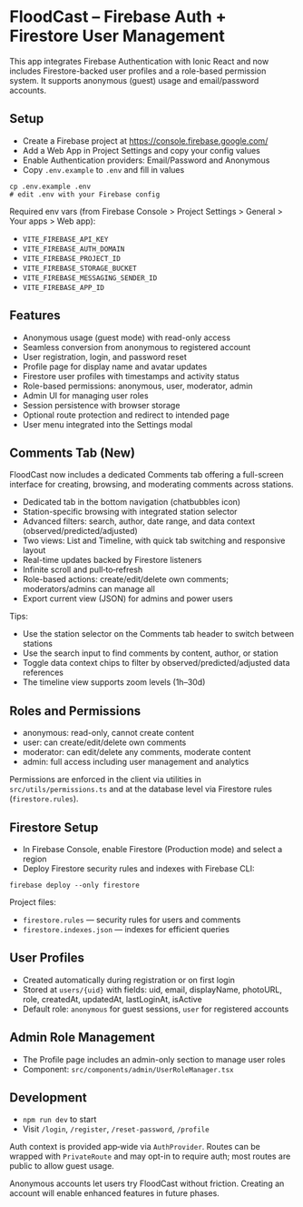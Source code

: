 # FloodCast – Firebase Auth + Firestore User Management

This app integrates Firebase Authentication with Ionic React and now includes Firestore-backed user profiles and a role-based permission system. It supports anonymous (guest) usage and email/password accounts.

## Setup

- Create a Firebase project at https://console.firebase.google.com/
- Add a Web App in Project Settings and copy your config values
- Enable Authentication providers: Email/Password and Anonymous
- Copy `.env.example` to `.env` and fill in values

```
cp .env.example .env
# edit .env with your Firebase config
```

Required env vars (from Firebase Console > Project Settings > General > Your apps > Web app):
- `VITE_FIREBASE_API_KEY`
- `VITE_FIREBASE_AUTH_DOMAIN`
- `VITE_FIREBASE_PROJECT_ID`
- `VITE_FIREBASE_STORAGE_BUCKET`
- `VITE_FIREBASE_MESSAGING_SENDER_ID`
- `VITE_FIREBASE_APP_ID`

## Features

- Anonymous usage (guest mode) with read-only access
- Seamless conversion from anonymous to registered account
- User registration, login, and password reset
- Profile page for display name and avatar updates
- Firestore user profiles with timestamps and activity status
- Role-based permissions: anonymous, user, moderator, admin
- Admin UI for managing user roles
- Session persistence with browser storage
- Optional route protection and redirect to intended page
- User menu integrated into the Settings modal

## Comments Tab (New)

FloodCast now includes a dedicated Comments tab offering a full-screen interface for creating, browsing, and moderating comments across stations.

- Dedicated tab in the bottom navigation (chatbubbles icon)
- Station-specific browsing with integrated station selector
- Advanced filters: search, author, date range, and data context (observed/predicted/adjusted)
- Two views: List and Timeline, with quick tab switching and responsive layout
- Real-time updates backed by Firestore listeners
- Infinite scroll and pull‑to‑refresh
- Role-based actions: create/edit/delete own comments; moderators/admins can manage all
- Export current view (JSON) for admins and power users

Tips:
- Use the station selector on the Comments tab header to switch between stations
- Use the search input to find comments by content, author, or station
- Toggle data context chips to filter by observed/predicted/adjusted data references
- The timeline view supports zoom levels (1h–30d)

## Roles and Permissions

- anonymous: read-only, cannot create content
- user: can create/edit/delete own comments
- moderator: can edit/delete any comments, moderate content
- admin: full access including user management and analytics

Permissions are enforced in the client via utilities in `src/utils/permissions.ts` and at the database level via Firestore rules (`firestore.rules`).

## Firestore Setup

- In Firebase Console, enable Firestore (Production mode) and select a region
- Deploy Firestore security rules and indexes with Firebase CLI:

```
firebase deploy --only firestore
```

Project files:
- `firestore.rules` — security rules for users and comments
- `firestore.indexes.json` — indexes for efficient queries

## User Profiles

- Created automatically during registration or on first login
- Stored at `users/{uid}` with fields: uid, email, displayName, photoURL, role, createdAt, updatedAt, lastLoginAt, isActive
- Default role: `anonymous` for guest sessions, `user` for registered accounts

## Admin Role Management

- The Profile page includes an admin-only section to manage user roles
- Component: `src/components/admin/UserRoleManager.tsx`

## Development

- `npm run dev` to start
- Visit `/login`, `/register`, `/reset-password`, `/profile`

Auth context is provided app‑wide via `AuthProvider`. Routes can be wrapped with `PrivateRoute` and may opt-in to require auth; most routes are public to allow guest usage.

Anonymous accounts let users try FloodCast without friction. Creating an account will enable enhanced features in future phases.
